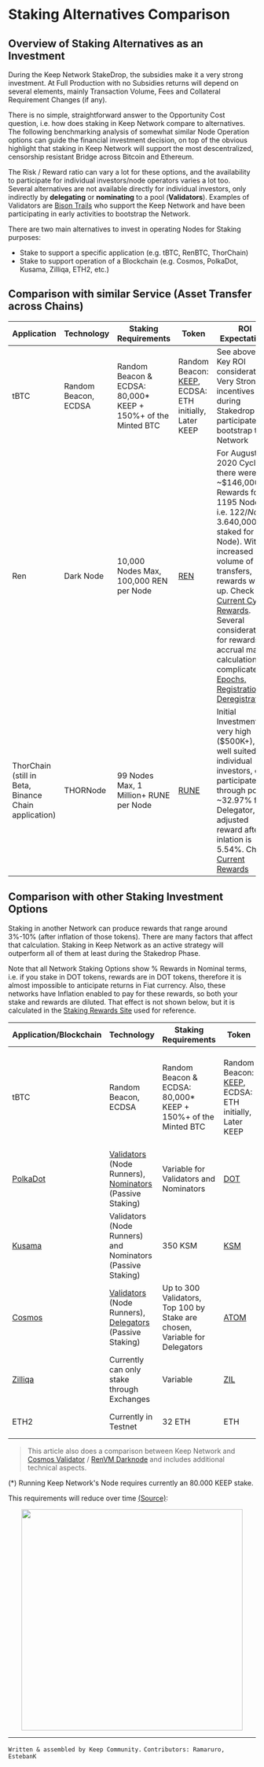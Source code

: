 # Staking Alternatives Comparison

## Overview of Staking Alternatives as an Investment

During the Keep Network StakeDrop, the subsidies make it a very strong investment. At Full Production with no Subsidies returns will depend on several elements, mainly Transaction Volume, Fees and Collateral Requirement Changes (if any).

There is no simple, straightforward answer to the Opportunity Cost question, i.e. how does staking in Keep Network compare to alternatives. The following benchmarking analysis of somewhat similar Node Operation options can guide the financial investment decision, on top of the obvious highlight that staking in Keep Network will support the most descentralized, censorship resistant Bridge across Bitcoin and Ethereum.

The Risk / Reward ratio can vary a lot for these options, and the availability to participate for individual investors/node operators varies a lot too. Several alternatives are not available directly for individual investors, only indirectly by **delegating** or **nominating** to a pool (**Validators**). Examples of Validators are [Bison Trails](https://bisontrails.co/) who support the Keep Network and have been participating in early activities to bootstrap the Network.

There are two main alternatives to invest in operating Nodes for Staking purposes:
* Stake to support a specific application (e.g. tBTC, RenBTC, ThorChain)
* Stake to support operation of a Blockchain (e.g. Cosmos, PolkaDot, Kusama, Zilliqa, ETH2, etc.)


## Comparison with similar Service (Asset Transfer across Chains)

| **Application**| **Technology**|**Staking Requirements**|**Token**|**ROI Expectations**|
| --- | --- | --- | --- | --- | 
| tBTC | Random Beacon, ECDSA| Random Beacon & ECDSA: 80,000* KEEP + 150%+ of the Minted BTC| Random Beacon: [KEEP](https://www.coingecko.com/en/coins/keep-network), ECDSA: ETH initially, Later KEEP | See above for Key ROI considerations. Very Strong incentives during Stakedrop to participate and bootstrap the Network | 
|Ren|  Dark Node | 10,000 Nodes Max, 100,000 REN per Node| [REN](https://www.coingecko.com/en/coins/ren)| For August 2020 Cycle, there were ~$146,000 in Rewards for 1195 Nodes, i.e. $122/Node, 3.6%/year (assuming same rewards, ~$40,000 staked for a Node). With increased volume of transfers, rewards will go up. Check [Current Cycle Rewards](https://mainnet.renproject.io/darknodes). Several considerations for rewards accrual make calculations complicated: [Epochs, Registration, Deregistration](https://docs.renproject.io/darknodes/community/darknode-epoch-cycle-changes#darknode-epoch-cycle-or-renvm-mainnet) | 
|ThorChain (still in Beta, Binance Chain application)|  THORNode | 99 Nodes Max, 1 Million+ RUNE per Node| [RUNE](https://www.coingecko.com/en/coins/thorchain)| Initial Investment is very high ($500K+), not well suited for individual investors, can participate through pools. ~32.97% for Delegator, adjusted reward after inlation is 5.54%. Check [Current Rewards](https://www.stakingrewards.com/earn/thorchain) |




## Comparison with other Staking Investment Options

Staking in another Network can produce rewards that range around 3%-10% (after inflation of those tokens). There are many factors that affect that calculation. Staking in Keep Network as an active strategy will outperform all of them at least during the Stakedrop Phase.

Note that all Network Staking Options show % Rewards in Nominal terms, i.e. if you stake in DOT tokens, rewards are in DOT tokens, therefore it is almost impossible to anticipate returns in Fiat currency. Also, these networks have Inflation enabled to pay for these rewards, so both your stake and rewards are diluted. That effect is not shown below, but it is calculated in the [Staking Rewards Site](https://www.stakingrewards.com/) used for  reference.


| **Application/Blockchain**| **Technology**|**Staking Requirements**|**Token**|**ROI Expectations**|
| --- | --- | --- | --- | --- | 
| tBTC | Random Beacon, ECDSA| Random Beacon & ECDSA: 80,000* KEEP + 150%+ of the Minted BTC| Random Beacon: [KEEP](https://www.coingecko.com/en/coins/keep-network), ECDSA: ETH initially, Later KEEP | See above for Key ROI considerations. Very Strong incentives during Stakedrop to participate and bootstrap the Network| 
|[PolkaDot](https://wiki.polkadot.network/docs/en/learn-staking)|  [Validators](https://wiki.polkadot.network/docs/en/maintain-guides-how-to-validate-polkadot) (Node Runners), [Nominators](https://wiki.polkadot.network/docs/en/maintain-guides-how-to-nominate-polkadot) (Passive Staking) | Variable for Validators and Nominators| [DOT](https://www.coingecko.com/en/coins/polkadot)| ~8.5% (Validator) ~8.14% (Delegator), check [Current Rewards](https://www.stakingrewards.com/earn/polkadot) |
|[Kusama](https://docs.google.com/forms/d/e/1FAIpQLSewhltQOcmkIlE7Wftn0NTVuyEs6Wk8Qpx6ssCAo2BO4oQH0w/viewform)|  Validators (Node Runners) and Nominators (Passive Staking) | 350 KSM| [KSM](https://www.coingecko.com/en/coins/kusama)|~3.82% (Validator) ~3.62% (Delegator), check [Current Rewards](https://www.stakingrewards.com/earn/kusama)  |
|[Cosmos](https://hub.cosmos.network/master/hub-overview/overview.html#the-atom)|  [Validators](https://hub.cosmos.network/master/validators/overview.html#validators-overview) (Node Runners), [Delegators](https://hub.cosmos.network/master/delegators/delegator-guide-cli.html#delegator-guide-cli) (Passive Staking)| Up to 300 Validators, Top 100 by Stake are chosen, Variable for Delegators| [ATOM](https://www.coingecko.com/en/coins/cosmos)| ~9.11% Validator, 8.38% Delegators, check [Current Rewards](https://www.stakingrewards.com/earn/cosmos)  | 
|[Zilliqa](https://www.zilliqa.com/staking)|  Currently can only stake through Exchanges| Variable| [ZIL](https://www.coingecko.com/en/coins/zilliqa)| ~10% Nominators, check [Current Rewards](https://www.stakingrewards.com/earn/zilliqa)  |
|ETH2|  Currently in Testnet | 32 ETH| ETH| [Future Rewards Estimates](https://www.stakingrewards.com/earn/ethereum-2-0)| 

>This article also does a comparison between Keep Network and [Cosmos Validator](https://keeptools.org/comparison/cosmos-validator) / [RenVM Darknode](https://keeptools.org/comparison/renvm-darknode) and includes additional technical aspects.


(*) Running Keep Network's Node requires currently an 80.000 KEEP stake. 

This requirements will reduce over time [(Source)](https://hackmd.io/@protocollayer/BkUBl7zIw):

<p align="center">
  <img width="450" src="https://user-images.githubusercontent.com/73607532/99149334-0eb50580-266c-11eb-8d0d-387e385ea74f.png">
</p>



---
`Written & assembled by Keep Community.`
`Contributors: Ramaruro, EstebanK`
